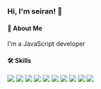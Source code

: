 ### Hi, I'm seiran! 👋
#### 🚀 About Me
I'm a JavaScript developer
#### 🛠 Skills
<p align="left"><img src="https://img.shields.io/badge/-HTML5-E34F26?style=flat-square&logo=html5&logoColor=fff">
<img src="https://img.shields.io/badge/-JavaScript-F7DF1E?style=flat-square&logo=JavaScript&logoColor=fff">
<img src="https://img.shields.io/badge/-CSS3-1572B6?style=flat-square&logo=CSS3&logoColor=fff">
<img src="https://img.shields.io/badge/-Node.js-339933?style=flat-square&logo=nodedotjs&logoColor=fff">
<img src="https://img.shields.io/badge/-TypeScript-3178C6?style=flat-square&logo=typescript&logoColor=fff">
<img src="https://img.shields.io/badge/-React-61DAFB?style=flat-square&logo=React&logoColor=fff">
<img src="https://img.shields.io/badge/-Vue-4FC08D?style=flat-square&logo=Vue.js&logoColor=fff">
<img src="https://img.shields.io/badge/-Express-000000?style=flat-square&logo=Express&logoColor=fff">
<img src="https://img.shields.io/badge/-Ubuntu-E95420?style=flat-square&logo=Ubuntu&logoColor=fff">
<img src="https://img.shields.io/badge/-Docker-2496ED?style=flat-square&logo=Docker&logoColor=fff"></p>
